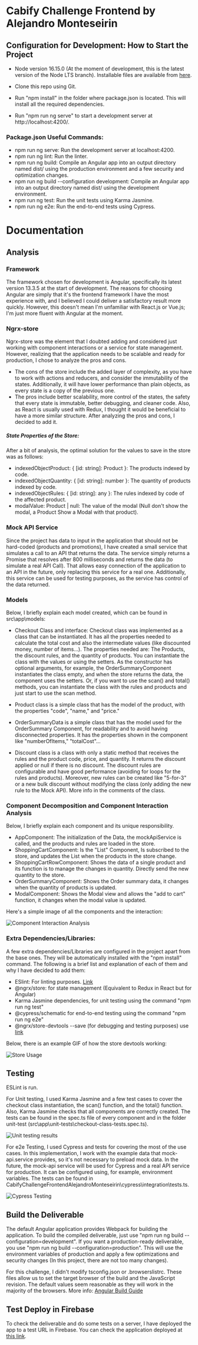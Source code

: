 # Cabify Challenge Frontend by Alejandro Monteseirin

## Configuration for Development: How to Start the Project

- Node version 16.15.0 (At the moment of development, this is the latest version of the Node LTS branch). Installable files are available from [here](https://nodejs.org/es/download/).

- Clone this repo using Git.

- Run "npm install" in the folder where package.json is located. This will install all the required dependencies.

- Run "npm run ng serve" to start a development server at http://localhost:4200/.

### Package.json Useful Commands:

- npm run ng serve: Run the development server at localhost:4200.
- npm run ng lint: Run the linter.
- npm run ng build: Compile an Angular app into an output directory named dist/ using the production environment and a few security and optimization changes.
- npm run ng build --configuration development: Compile an Angular app into an output directory named dist/ using the development environment.
- npm run ng test: Run the unit tests using Karma Jasmine.
- npm run ng e2e: Run the end-to-end tests using Cypress.

# Documentation

## Analysis

### Framework

The framework chosen for development is Angular, specifically its latest version 13.3.5 at the start of development. The reasons for choosing Angular are simply that it's the frontend framework I have the most experience with, and I believed I could deliver a satisfactory result more quickly. However, this doesn't mean I'm unfamiliar with React.js or Vue.js; I'm just more fluent with Angular at the moment.

### Ngrx-store

Ngrx-store was the element that I doubted adding and considered just working with component interactions or a service for state management. However, realizing that the application needs to be scalable and ready for production, I chose to analyze the pros and cons.
- The cons of the store include the added layer of complexity, as you have to work with actions and reducers, and consider the immutability of the states. Additionally, it will have lower performance than plain objects, as every state is a copy of the previous one.
- The pros include better scalability, more control of the states, the safety that every state is immutable, better debugging, and cleaner code. Also, as React is usually used with Redux, I thought it would be beneficial to have a more similar structure.
After analyzing the pros and cons, I decided to add it.

##### State Properties of the Store:
After a bit of analysis, the optimal solution for the values to save in the store was as follows:

- indexedObjectProduct: { [id: string]: Product }: The products indexed by code.
- indexedObjectQuantity: { [id: string]: number }: The quantity of products indexed by code.
- indexedObjectRules: { [id: string]: any }: The rules indexed by code of the affected product.
- modalValue: Product | null: The value of the modal (Null don't show the modal, a Product Show a Modal with that product).

### Mock API Service

Since the project has data to input in the application that should not be hard-coded (products and promotions), I have created a small service that simulates a call to an API that returns the data.
The service simply returns a Promise that resolves after 800 milliseconds and returns the data (to simulate a real API Call).
That allows easy connection of the application to an API in the future, only replacing this service for a real one. Additionally, this service can be used for testing purposes, as the service has control of the data returned.

### Models

Below, I briefly explain each model created, which can be found in src\app\models:

- Checkout Class and interface: Checkout class was implemented as a class that can be instantiated. It has all the properties needed to calculate the total cost and also the intermediate values (like discounted money, number of items...).
The properties needed are: The Products, the discount rules, and the quantity of products.
You can instantiate the class with the values or using the setters. As the constructor has optional arguments, for example, the OrderSummaryComponent instantiates the class empty, and when the store returns the data, the component uses the setters. Or, if you want to use the scan() and total() methods, you can instantiate the class with the rules and products and just start to use the scan method.

- Product class is a simple class that has the model of the product, with the properties "code", "name," and "price."

- OrderSummaryData is a simple class that has the model used for the OrderSummary Component, for readability and to avoid having disconnected properties. It has the properties shown in the component like "numberOfItems," "totalCost"...

- Discount class is a class with only a static method that receives the rules and the product code, price, and quantity. It returns the discount applied or null if there is no discount. The discount rules are configurable and have good performance (avoiding for loops for the rules and products). Moreover, new rules can be created like "5-for-3" or a new bulk discount without modifying the class (only adding the new rule to the Mock API). More info in the comments of the class.

### Component Decomposition and Component Interaction Analysis

Below, I briefly explain each component and its unique responsibility.
- AppComponent: The initialization of the Data, the mockApiService is called, and the products and rules are loaded in the store.
- ShoppingCartComponent: Is the "List" Component, Is subscribed to the store, and updates the List when the products in the store change.
- ShoppingCartRowComponent: Shows the data of a single product and its function is to manage the changes in quantity. Directly send the new quantity to the store.
- OrderSummaryComponent: Shows the Order summary data, it changes when the quantity of products is updated.
- ModalComponent: Shows the Modal view and allows the "add to cart" function, it changes when the modal value is updated.

Here's a simple image of all the components and the interaction:

![Component Interaction Analysis](/readme_assets/AnalysisComponentInteraction.png)

### Extra Dependencies/Libraries:

A few extra dependencies/Libraries are configured in the project apart from the base ones. They will be automatically installed with the "npm install" command. The following is a brief list and explanation of each of them and why I have decided to add them:

- ESlint: For linting purposes. [Link](https://eslint.org/)
- @ngrx/store: for state management (Equivalent to Redux in React but for Angular)
- Karma Jasmine dependencies, for unit testing using the command "npm run ng test"
- @cypress/schematic for end-to-end testing using the command "npm run ng e2e"
- @ngrx/store-devtools --save (for debugging and testing purposes) use [link](https://chrome.google.com/webstore/detail/redux-devtools/lmhkpmbekcpmknklioeibfkpmmfibljd/related)

Below, there is an example GIF of how the store devtools working:

![Store Usage](/readme_assets/StoreUsage.gif)



## Testing

ESLint is run.

For Unit testing, I used Karma Jasmine and a few test cases to cover the checkout class instantiation, the scan() function, and the total() function. Also, Karma Jasmine checks that all components are correctly created. The tests can be found in the spec.ts file of every component and in the folder unit-test (src\app\unit-tests\checkout-class-tests.spec.ts).

![Unit testing results](/readme_assets/karmaJasmineTestResults.png)

For e2e Testing, I used Cypress and tests for covering the most of the use cases. In this implementation, I work with the example data that mock-api.service provides, so it's not necessary to preload mock data. In the future, the mock-api service will be used for Cypress and a real API service for production. It can be configured using, for example, environment variables. The tests can be found in CabifyChallengeFrontendAlejandroMonteseirin\cypress\integration\tests.ts.

![Cypress Testing](/readme_assets/CypressTesting.gif)

## Build the Deliverable

The default Angular application provides Webpack for building the application. To build the compiled deliverable, just use "npm run ng build --configuration=development". If you want a production-ready deliverable, you use "npm run ng build --configuration=production". This will use the environment variables of production and apply a few optimizations and security changes (In this project, there are not too many changes).

For this challenge, I didn't modify tsconfig.json or .browserslistrc. These files allow us to set the target browser of the build and the JavaScript revision. The default values seem reasonable as they will work in the majority of the browsers. More info: [Angular Build Guide](https://angular.io/guide/build)

## Test Deploy in Firebase

To check the deliverable and do some tests on a server, I have deployed the app to a test URL in Firebase. You can check the application deployed at [this link](https://challenge-cabify-alejandromp.web.app/).
